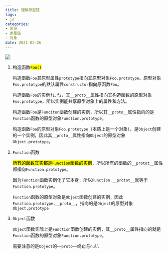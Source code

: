 ```yaml
---
title: 理解原型链
tags:
- js
categories:
- 笔记
- 原型链
- 对象
date: 2021-02-26
---
```


![](https://user-gold-cdn.xitu.io/2018/5/13/1635882f458a9fb2?imageView2/0/w/1280/h/960/format/webp/ignore-error/1)

1. 构造函数<mark>`Foo()`</mark> 
   
   构造函数`Foo`其原型属性`prototype`指向其原型对象`Foo.prototype`。原型对象`Foo.prototype`的默认属性`constructor`指向原函数`Foo`。
   
   构造函数`Foo`的实例`f1,f2`，其`__proto__`属性指向其构造函数的原型对象`Foo.prototype`，所以实例能共享原型对象上的属性和方法。
   
   构造函数`Foo`是`Funciton`函数创建的实例，所以其`__proto__`属性指向的是`Function`函数的原型对象`Function.prototype`。
   
   构造函数`Foo`的原型对象`Foo.prototype`（本质上是一个对象），是`Object`创建的一个实例，因此其`__proto__`属性指向`Object`的原型对象`Object.prototype`。

2. `Function`函数
   
   <mark>所有的函数其实都是`Function`函数的实例</mark>，所以所有的函数的`__protot__`属性都指向`Function.prototype`。
   
   因为`Function`函数实例化了它本身，所以`Function.__protot__`就等于`Function.prototype`。
   
   `Function`函数的原型对象是`Object`函数创建的实例，因此`Function.prototype.__proto__`，指向的是`Object`的原型对象`Object.prototype`

3. `Object`函数
   
   `Object`函数实际上是`Function`函数创建的实例，其`__proto__`属性指向的就是`Function`函数的原型对象`Function.prototype`。
   
   需要注意的是`Object`的`——proto——`终止与`null`


